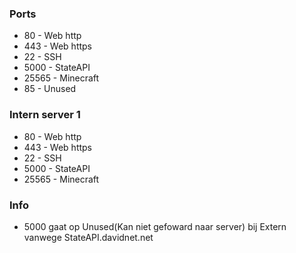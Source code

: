 ### Ports

 - 80 - Web http
 - 443 - Web https
 &nbsp;
 - 22 - SSH
 - 5000 - StateAPI
 - 25565 - Minecraft
 &nbsp;
 - 85 - Unused


### Intern server 1

 - 80 - Web http
 - 443 - Web https
 &nbsp;
 - 22 - SSH
 - 5000 - StateAPI
 - 25565 - Minecraft


### Info
 - 5000 gaat op Unused(Kan niet gefoward naar server) bij Extern vanwege StateAPI.davidnet.net